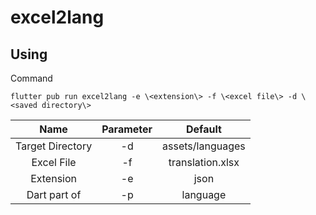 # excel2lang

## Using

Command

``` console
flutter pub run excel2lang -e \<extension\> -f \<excel file\> -d \<saved directory\>
```

| Name             | Parameter | Default          |
| :-----:          | :----:    | :----:           |
| Target Directory | -d        | assets/languages |
| Excel File       | -f        | translation.xlsx |
| Extension        | -e        | json             |
| Dart part of     | -p        | language         |
